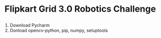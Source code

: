 # <p align="center">Flipkart Grid 3.0 Robotics Challenge</p>
1) Download Pycharm
2) Donload opencv-python, pip, numpy, setuptools
